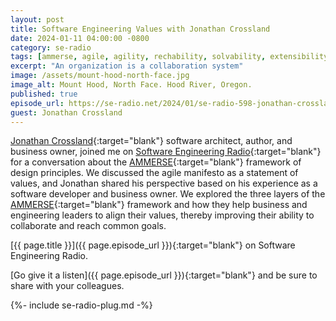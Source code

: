 ```yaml
---
layout: post
title: Software Engineering Values with Jonathan Crossland
date: 2024-01-11 04:00:00 -0800
category: se-radio
tags: [ammerse, agile, agility, rechability, solvability, extensibility, values, engineering, software]
excerpt: "An organization is a collaboration system"
image: /assets/mount-hood-north-face.jpg
image_alt: Mount Hood, North Face. Hood River, Oregon.
published: true
episode_url: https://se-radio.net/2024/01/se-radio-598-jonathan-crossland-on-the-ammerse-framework/
guest: Jonathan Crossland
---
```


[Jonathan Crossland](https://github.com/JonathanCrossland){:target="blank"} software architect, author, and business owner, joined me on [Software Engineering Radio](https://se-radio.net/team/jeff-doolittle){:target="blank"} for a conversation about the [AMMERSE](https://ammerse.org){:target="blank"} framework of design principles. We discussed the agile manifesto as a statement of values, and Jonathan shared his perspective based on his experience as a software developer and business owner. We explored the three layers of the [AMMERSE](https://ammerse.org){:target="blank"} framework and how they help business and engineering leaders to align their values, thereby improving their ability to collaborate and reach common goals.

[{{ page.title }}]({{ page.episode_url }}){:target="blank"} on Software Engineering Radio.

[Go give it a listen]({{ page.episode_url }}){:target="blank"} and be sure to share with your colleagues.

{%- include se-radio-plug.md -%}
